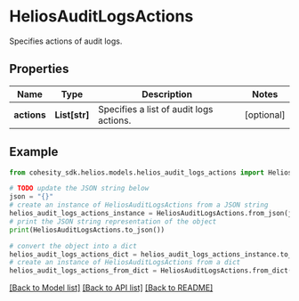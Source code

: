 # HeliosAuditLogsActions

Specifies actions of audit logs.

## Properties

Name | Type | Description | Notes
------------ | ------------- | ------------- | -------------
**actions** | **List[str]** | Specifies a list of audit logs actions. | [optional] 

## Example

```python
from cohesity_sdk.helios.models.helios_audit_logs_actions import HeliosAuditLogsActions

# TODO update the JSON string below
json = "{}"
# create an instance of HeliosAuditLogsActions from a JSON string
helios_audit_logs_actions_instance = HeliosAuditLogsActions.from_json(json)
# print the JSON string representation of the object
print(HeliosAuditLogsActions.to_json())

# convert the object into a dict
helios_audit_logs_actions_dict = helios_audit_logs_actions_instance.to_dict()
# create an instance of HeliosAuditLogsActions from a dict
helios_audit_logs_actions_from_dict = HeliosAuditLogsActions.from_dict(helios_audit_logs_actions_dict)
```
[[Back to Model list]](../README.md#documentation-for-models) [[Back to API list]](../README.md#documentation-for-api-endpoints) [[Back to README]](../README.md)


